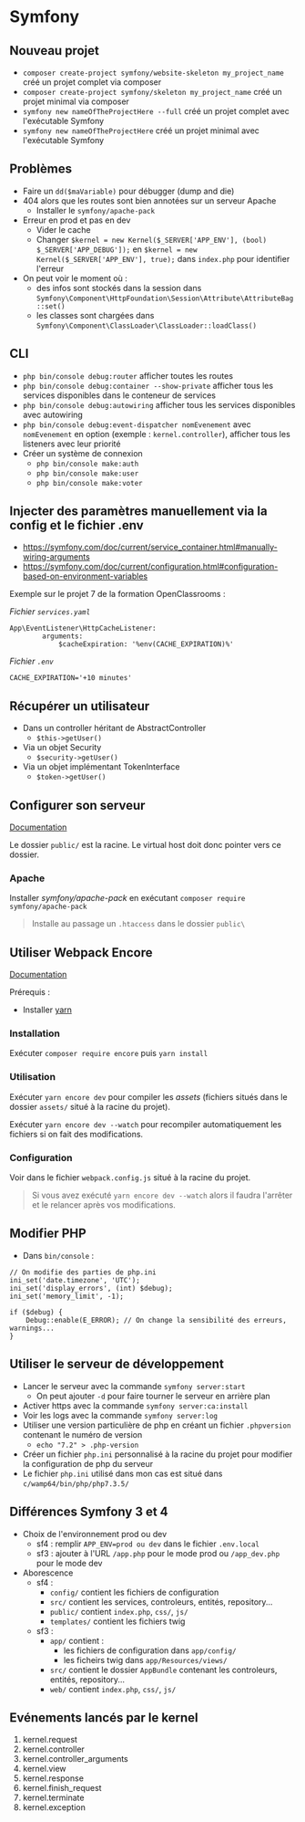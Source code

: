 # Symfony

## Nouveau projet

* `composer create-project symfony/website-skeleton my_project_name` créé un projet complet via composer
* `composer create-project symfony/skeleton my_project_name` créé un projet minimal via composer
* `symfony new nameOfTheProjectHere --full` créé un projet complet avec l'exécutable Symfony
* `symfony new nameOfTheProjectHere` créé un projet minimal avec l'exécutable Symfony

## Problèmes

* Faire un `dd($maVariable)` pour débugger (dump and die)
* 404 alors que les routes sont bien annotées sur un serveur Apache
    * Installer le `symfony/apache-pack`
* Erreur en prod et pas en dev
    * Vider le cache
    * Changer `$kernel = new Kernel($_SERVER['APP_ENV'], (bool) $_SERVER['APP_DEBUG']);` en `$kernel = new Kernel($_SERVER['APP_ENV'], true);` dans `index.php` pour identifier l'erreur
* On peut voir le moment où :
    * des infos sont stockés dans la session dans `Symfony\Component\HttpFoundation\Session\Attribute\AttributeBag::set()`
    * les classes sont chargées dans `Symfony\Component\ClassLoader\ClassLoader::loadClass()`

## CLI

* `php bin/console debug:router` afficher toutes les routes
* `php bin/console debug:container --show-private` afficher tous les services disponibles dans le conteneur de services
* `php bin/console debug:autowiring` afficher tous les services disponibles avec autowiring
* `php bin/console debug:event-dispatcher nomEvenement` avec `nomEvenement` en option (exemple : `kernel.controller`), afficher tous les listeners avec leur priorité
* Créer un système de connexion
    * `php bin/console make:auth`
    * `php bin/console make:user`
    * `php bin/console make:voter`

## Injecter des paramètres manuellement via la config et le fichier .env

* https://symfony.com/doc/current/service_container.html#manually-wiring-arguments
* https://symfony.com/doc/current/configuration.html#configuration-based-on-environment-variables 

Exemple sur le projet 7 de la formation OpenClassrooms :

*Fichier `services.yaml`*
```
App\EventListener\HttpCacheListener:
        arguments:
            $cacheExpiration: '%env(CACHE_EXPIRATION)%'
```
*Fichier `.env`*
```
CACHE_EXPIRATION='+10 minutes'
```

## Récupérer un utilisateur

* Dans un controller héritant de AbstractController
    * `$this->getUser()`
* Via un objet Security
    * `$security->getUser()`
* Via un objet implémentant TokenInterface
    * `$token->getUser()`

## Configurer son serveur

[Documentation](https://symfony.com/doc/current/setup/web_server_configuration.html)

Le dossier `public/` est la racine. Le virtual host doit donc pointer vers ce dossier.

### Apache

Installer *symfony/apache-pack* en exécutant `composer require symfony/apache-pack`
>Installe au passage un `.htaccess` dans le dossier `public\`

## Utiliser Webpack Encore

[Documentation](https://symfony.com/doc/current/frontend.html)

Prérequis :
* Installer [yarn](https://yarnpkg.com/fr/)

### Installation

Exécuter `composer require encore` puis `yarn install`

### Utilisation

Exécuter `yarn encore dev` pour compiler les *assets* (fichiers situés dans le dossier `assets/` situé à la racine du projet).

Exécuter `yarn encore dev --watch` pour recompiler automatiquement les fichiers si on fait des modifications.

### Configuration

Voir dans le fichier `webpack.config.js` situé à la racine du projet.
>Si vous avez exécuté `yarn encore dev --watch` alors il faudra l'arrêter et le relancer après vos modifications.

## Modifier PHP

* Dans `bin/console` : 
```
// On modifie des parties de php.ini
ini_set('date.timezone', 'UTC');
ini_set('display_errors', (int) $debug);
ini_set('memory_limit', -1);

if ($debug) {
    Debug::enable(E_ERROR); // On change la sensibilité des erreurs, warnings...
}
```

## Utiliser le serveur de développement

* Lancer le serveur avec la commande `symfony server:start`
    * On peut ajouter `-d` pour faire tourner le serveur en arrière plan
* Activer https avec la commande `symfony server:ca:install`
* Voir les logs avec la commande `symfony server:log`
* Utiliser une version particulière de php en créant un fichier `.phpversion` contenant le numéro de version
    * `echo "7.2" > .php-version`
* Créer un fichier `php.ini` personnalisé à la racine du projet pour modifier la configuration de php du serveur
* Le fichier `php.ini` utilisé dans mon cas est situé dans `c/wamp64/bin/php/php7.3.5/`

## Différences Symfony 3 et 4

* Choix de l'environnement prod ou dev
    * sf4 : remplir `APP_ENV=prod ou dev` dans le fichier `.env.local`
    * sf3 : ajouter à l'URL `/app.php` pour le mode prod ou `/app_dev.php` pour le mode dev
* Aborescence
    * sf4 :
        * `config/`     contient les fichiers de configuration
        * `src/`        contient les services, controleurs, entités, repository...
        * `public/`     contient `index.php`, `css/`, `js/`
        * `templates/`  contient les fichiers twig
    * sf3 : 
        * `app/`    contient :
            * les fichiers de configuration dans `app/config/`
            * les ficheirs twig dans `app/Resources/views/`
        * `src/`    contient le dossier `AppBundle` contenant les controleurs, entités, repository...
        * `web/`    contient `index.php`, `css/`, `js/`

## Evénements lancés par le kernel

1. kernel.request
1. kernel.controller
1. kernel.controller_arguments
1. kernel.view
1. kernel.response
1. kernel.finish_request
1. kernel.terminate
1. kernel.exception